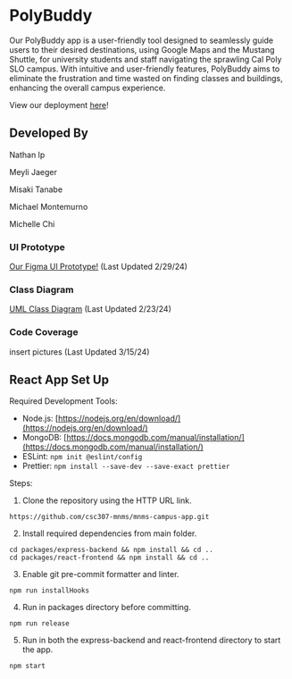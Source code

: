 # PolyBuddy
Our PolyBuddy app is a user-friendly tool designed to seamlessly guide users to their desired destinations, using Google Maps and the Mustang Shuttle, for university students and staff navigating the sprawling Cal Poly SLO campus. With intuitive and user-friendly features, PolyBuddy aims to eliminate the frustration and time wasted on finding classes and buildings, enhancing the overall campus experience.

View our deployment [here](https://mango-coast-050270d10.5.azurestaticapps.net/)!

## Developed By
Nathan Ip

Meyli Jaeger

Misaki Tanabe

Michael Montemurno

Michelle Chi


### UI Prototype
[Our Figma UI Prototype!](https://www.figma.com/file/FOLkjA34MuM4At3CVWLIgr/Campus-Map-Prototype?type=design&node-id=81%3A50&mode=design&t=oKbUU3ubrdHgVDHl-1) 
(Last Updated 2/29/24)


### Class Diagram
[UML Class Diagram](https://github.com/csc307-mnms/mnms-campus-app/wiki/UML-Class-Diagram)
(Last Updated 2/23/24)


### Code Coverage
insert pictures
(Last Updated 3/15/24)


## React App Set Up
Required Development Tools: 

- Node.js:  [https://nodejs.org/en/download/](https://nodejs.org/en/download/)
- MongoDB:  [https://docs.mongodb.com/manual/installation/](https://docs.mongodb.com/manual/installation/)
- ESLint: `npm init @eslint/config`
- Prettier: `npm install --save-dev --save-exact prettier`

Steps: 

1. Clone the repository using the HTTP URL link.
``` 
https://github.com/csc307-mnms/mnms-campus-app.git
```
2. Install required dependencies from main folder.
```
cd packages/express-backend && npm install && cd ..
cd packages/react-frontend && npm install && cd ..
```
3. Enable git pre-commit formatter and linter.
 ```
 npm run installHooks
 ```
 4. Run in packages directory before committing.
```
npm run release
```
5. Run in both the express-backend and react-frontend directory to start the app.
```
npm start
```

